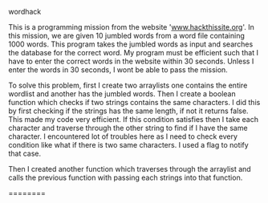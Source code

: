 wordhack

This is a programming mission from the website 'www.hackthissite.org'. In this mission, we are given 10 jumbled words 
from a word file containing 1000 words. This program takes the jumbled words as input and searches the database for the
correct word. My program must be efficient such that I have to enter the correct words in the website within 30 seconds. 
Unless I enter the words in 30 seconds, I wont be able to pass the mission.

To solve this problem, first I create two arraylists one contains the entire wordlist and another has the jumbled words. 
Then I create a boolean function which checks if two strings contains the same characters. I did this by first checking 
if the strings has the same length, if not it returns false. This made my code very efficient. If this condition satisfies
then I take each character and traverse through the other string to find if I have the same character. I encountered 
lot of troubles here as I need to check every condition like what if there is two same characters. I used a flag to notify
that case. 

Then I created another function which traverses through the arraylist and calls the previous function with passing each 
strings into that function.


========
